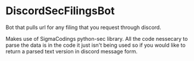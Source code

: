 # DiscordSecFilingsBot

Bot that pulls url for any filing that you request through discord.

Makes use of SigmaCodings python-sec library. All the code nessecary to parse the data is in the code it just isn't being used so if you would like to return a parsed text version in discord message form.
